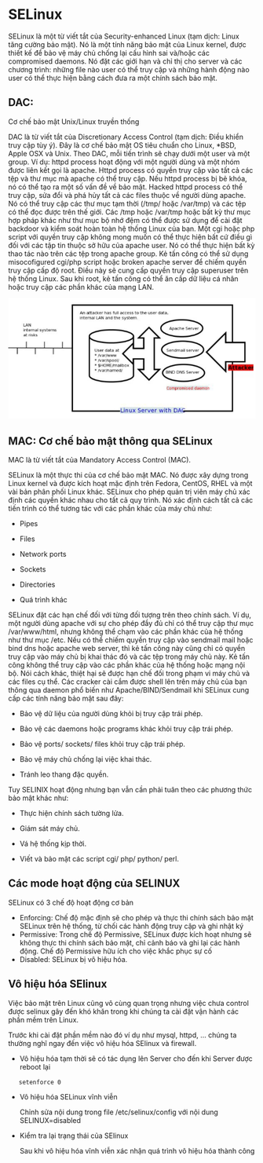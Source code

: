# SELinux 

SELinux là một từ viết tắt của Security-enhanced Linux (tạm dịch: Linux tăng cường bảo mật). Nó là một tính năng bảo mật của Linux kernel, được thiết kế để bảo vệ máy chủ chống lại cấu hình sai và/hoặc các compromised daemons. Nó đặt các giới hạn và chỉ thị cho server và các chương trình: những file nào user có thể truy cập và những hành động nào user có thể thực hiện bằng cách đưa ra một chính sách bảo mật.

## DAC: 

Cơ chế bảo mật Unix/Linux truyền thống

DAC là từ viết tắt của Discretionary Access Control (tạm dịch: Điều khiển truy cập tùy ý). Đây là cơ chế bảo mật OS tiêu chuẩn cho Linux, *BSD, Apple OSX và Unix. Theo DAC, mỗi tiến trình sẽ chạy dưới một user và một group. Ví dụ: httpd process hoạt động với một người dùng và một nhóm được liên kết gọi là apache. Httpd process có quyền truy cập vào tất cả các tệp và thư mục mà apache có thể truy cập. Nếu httpd process bị bẻ khóa, nó có thể tạo ra một số vấn đề về bảo mật. Hacked httpd process có thể truy cập, sửa đổi và phá hủy tất cả các files thuộc về người dùng apache. Nó có thể truy cập các thư mục tạm thời (/tmp/ hoặc /var/tmp) và các tệp có thể đọc được trên thế giới. Các /tmp hoặc /var/tmp hoặc bất kỳ thư mục hợp pháp khác như thư mục bộ nhớ đệm có thể được sử dụng để cài đặt backdoor và kiểm soát hoàn toàn hệ thống Linux của bạn. Một cgi hoặc php script với quyền truy cập không mong muốn có thể thực hiện bất cứ điều gì đối với các tập tin thuộc sở hữu của apache user. Nó có thể thực hiện bất kỳ thao tác nào trên các tệp trong apache group. Kẻ tấn công có thể sử dụng misocofigured cgi/php script hoặc broken apache server để chiếm quyền truy cập cấp độ root. Điều này sẽ cung cấp quyền truy cập superuser trên hệ thống Linux. Sau khi root, kẻ tấn công có thể ăn cắp dữ liệu cá nhân hoặc truy cập các phần khác của mạng LAN.

<img src="imgservices/29.png">

## MAC: Cơ chế bảo mật thông qua SELinux

MAC là từ viết tắt của Mandatory Access Control (MAC). 

SELinux là một thực thi của cơ chế bảo mật MAC. Nó được xây dựng trong Linux kernel và được kích hoạt mặc định trên Fedora, CentOS, RHEL và một vài bản phân phối Linux khác. SELinux cho phép quản trị viên máy chủ xác định các quyền khác nhau cho tất cả quy trình. Nó xác định cách tất cả các tiến trình có thể tương tác với các phần khác của máy chủ như:

- Pipes

- Files

- Network ports

- Sockets

- Directories

- Quá trình khác

SELinux đặt các hạn chế đối với từng đối tượng trên theo chính sách. Ví dụ, một người dùng apache với sự cho phép đầy đủ chỉ có thể truy cập thư mục /var/www/html, nhưng không thể chạm vào các phần khác của hệ thống như thư mục /etc. Nếu có thể chiếm quyền truy cập vào sendmail mail hoặc bind dns hoặc apache web server, thì kẻ tấn công này cũng chỉ có quyền truy cập vào máy chủ bị khai thác đó và các tệp trong máy chủ này. Kẻ tấn công không thể truy cập vào các phần khác của hệ thống hoặc mạng nội bộ. Nói cách khác, thiệt hại sẽ được hạn chế đối trong phạm vi máy chủ và các files cụ thể. Các cracker cài cắm được shell lên trên máy chủ của bạn thông qua daemon phổ biến như Apache/BIND/Sendmail khi SELinux cung cấp các tính năng bảo mật sau đây:

- Bảo vệ dữ liệu của người dùng khỏi bị truy cập trái phép.

- Bảo vệ các daemons hoặc programs khác khỏi truy cập trái phép.

- Bảo vệ ports/ sockets/ files khỏi truy cập trái phép.

- Bảo vệ máy chủ chống lại việc khai thác.

- Tránh leo thang đặc quyền.

Tuy SELINIX hoạt động nhưng bạn vẫn cần phải tuân theo các phương thức bảo mật khác như:

- Thực hiện chính sách tường lửa.

- Giám sát máy chủ.

- Vá hệ thống kịp thời.

- Viết và bảo mật các script cgi/ php/ python/ perl.

## Các mode hoạt động của SELINUX

SELinux có 3 chế độ hoạt động cơ bản

- Enforcing: Chế độ mặc định sẽ cho phép và thực thi chính sách bảo mật SELinux trên hệ thống, từ chối các hành động truy cập và ghi nhật ký
- Permissive: Trong chế độ Permissive, SELinux được kích hoạt nhưng sẽ không thực thi chính sách bảo mật, chỉ cảnh báo và ghi lại các hành động. Chế độ Permissive hữu ích cho việc khắc phục sự cố
- Disabled: SELinux bị vô hiệu hóa.

## Vô hiệu hóa SElinux

Việc bảo mật trên Linux cũng vô cùng quan trọng nhưng việc chưa control được selinux gây đến khó khăn trong khi chúng ta cài đặt vận hành các phần mềm trên Linux.

Trước khi cài đặt phần mềm nào đó ví dụ như mysql, httpd, … chúng ta thường nghĩ ngay đến việc vô hiệu hóa SElinux và firewall.

- Vô hiệu hóa tạm thời sẽ có tác dụng lên Server cho đến khi Server được reboot lại
```
   setenforce 0
```
- Vô hiệu hóa SELinux vĩnh viễn

   Chỉnh sửa nội dung trong file /etc/selinux/config với nội dung SELINUX=disabled

- Kiểm tra lại trạng thái của SElinux

   Sau khi vô hiệu hóa vĩnh viễn xác nhận quá trình vô hiệu hóa thành công



